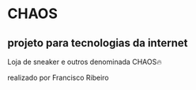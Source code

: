 # CHAOS

## projeto para tecnologias da internet

Loja de sneaker e outros denominada CHAOS🔥

realizado por Francisco Ribeiro
